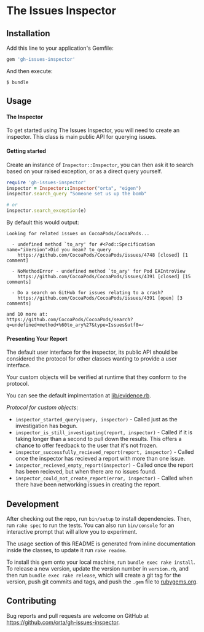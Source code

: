 # The Issues Inspector

## Installation

Add this line to your application's Gemfile:

```ruby
gem 'gh-issues-inspector'
```

And then execute:

    $ bundle

## Usage

#### The Inspector

To get started using The Issues Inspector, you will need to
create an inspector. This class is main public API for querying issues.

#### Getting started

Create an instance of `Inspector::Inspector`, you can then ask it to search
based on your raised exception, or as a direct query yourself.

``` ruby
require 'gh-issues-inspector'
inspector = Inspector::Inspector("orta", "eigen")
inspector.search_query "Someone set us up the bomb"

# or
inspector.search_exception(e)
```

By default this would output:

```
Looking for related issues on CocoaPods/CocoaPods...

  - undefined method `to_ary' for #<Pod::Specification name="iVersion">Did you mean? to_query
    https://github.com/CocoaPods/CocoaPods/issues/4748 [closed] [1 comment]

  - NoMethodError - undefined method `to_ary' for Pod EAIntroView
    https://github.com/CocoaPods/CocoaPods/issues/4391 [closed] [15 comments]

  - Do a search on GitHub for issues relating to a crash?
    https://github.com/CocoaPods/CocoaPods/issues/4391 [open] [3 comments]

and 10 more at:
https://github.com/CocoaPods/CocoaPods/search?q=undefined+method+%60to_ary%27&type=Issues&utf8=✓
```


#### Presenting Your Report

The default user interface for the inspector, its public API should be
considered the protocol for other classes wanting to provide a user interface.

Your custom objects will be verified at runtime that they conform to the protocol.

You can see the default implmentation at
[lib/evidence.rb](/orta/gh-issues-inspector/tree/master/lib/evidence.rb).

*Protocol for custom objects:*

 - `inspector_started_query(query, inspector)` - Called just as the investigation has begun.
 - `inspector_is_still_investigating(report, inspector)` - Called if it is taking longer than a second to pull down the results.
This offers a chance to offer feedback to the user that it's not frozen.
 - `inspector_successfully_recieved_report(report, inspector)` - Called once the inspector has recieved a report with more than one issue.
 - `inspector_recieved_empty_report(inspector)` - Called once the report has been recieved, but when there are no issues found.
 - `inspector_could_not_create_report(error, inspector)` - Called when there have been networking issues in creating the report.


## Development

After checking out the repo, run `bin/setup` to install dependencies. Then, run `rake spec` to run the tests. You can also run `bin/console` for an interactive prompt that will allow you to experiment.

The usage section of this README is generated from inline documentation inside the classes, to update it run `rake readme`.

To install this gem onto your local machine, run `bundle exec rake install`. To release a new version, update the version number in `version.rb`, and then run `bundle exec rake release`, which will create a git tag for the version, push git commits and tags, and push the `.gem` file to [rubygems.org](https://rubygems.org).

## Contributing

Bug reports and pull requests are welcome on GitHub at https://github.com/orta/gh-issues-inspector.

